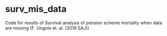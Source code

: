 # surv_mis_data
Code for results of Survival analysis of pension scheme mortality when data are missing (F. Ungolo et. al. (2019 SAJ))
